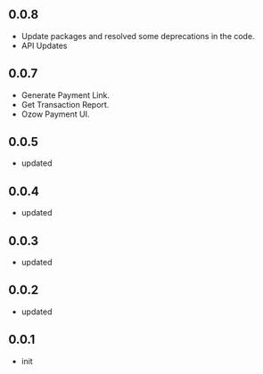 ## 0.0.8

* Update packages and resolved some deprecations in the code.
* API Updates

## 0.0.7

* Generate Payment Link.
* Get Transaction Report.
* Ozow Payment UI.

## 0.0.5
* updated
## 0.0.4
* updated
## 0.0.3
* updated
## 0.0.2
* updated
## 0.0.1
* init